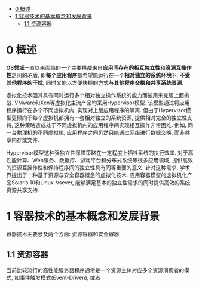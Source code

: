 
<!-- @import "[TOC]" {cmd="toc" depthFrom=1 depthTo=6 orderedList=false} -->

<!-- code_chunk_output -->

* [0 概述](#0-概述)
* [1 容器技术的基本概念和发展背景](#1-容器技术的基本概念和发展背景)
	* [1.1 资源容器](#11-资源容器)

<!-- /code_chunk_output -->

# 0 概述

**OS领域**一直以来面临的一个主要挑战来自**应用间存在的相互独立性**和**资源互操作性**之间的矛盾, 即**每个应用程序**都希望能运行在一个**相对独立的系统环境**下, **不受其他程序的干扰**, 同时又能以方便快捷的方式**与其他程序交换和共享系统资源**.

虚拟化技术因其具有同时运行多个相对独立操作系统的能力而被用来克服上面挑战. VMware和Xen等虚拟化主流产品均采用Hypervisor模型. 该模型通过将应用程序运行在多个不同虚拟机内, 实现对上层应用程序的隔离. 但由于Hypervisor模型更倾向于每个虚拟机都拥有一套相对独立的系统资源, 提供相对完全的独立性支持, 这种策略造成处于不同虚拟机内的应用程序间实现相互操作非常困难. 例如, 同一台物理机的不同虚拟机, 应用程序之间仍然只能通过网络进行数据交换, 而非共享内存或文件.

Hypervisor模型这种强独立性保障策略在一定程度上牺牲系统的执行效率. 对于高性能计算、Web服务、数据库、游戏平台和分布式系统等很多应用领域, 提供高效的资源互操作性和保持程序间的独立性具有同等重要的意义. 针对这种需求, 学术界提出了一种基于资源与安全容器概念的虚拟化技术. 应用容器模型的虚拟机化产品Solaris 10和Linux\-Vsever, 能够满足基本的独立性需求的同时提供高效的系统资源共享支持. 

# 1 容器技术的基本概念和发展背景

容器技术主要涉及两个方面: 资源容器和安全容器. 

## 1.1 资源容器

当前比较流行的高性能服务器程序通常是一个资源主体对应多个资源消费者的模式, 如事件触发模式(Event\-Driven), 或者
